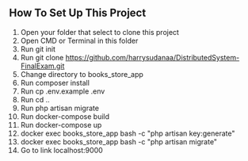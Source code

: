 ## How To Set Up This Project
1. Open your folder that select to clone this project
3. Open CMD or Terminal in this folder
4. Run git init
2. Run git clone https://github.com/harrysudanaa/DistributedSystem-FinalExam.git
4. Change directory to books_store_app
5. Run composer install
6. Run cp .env.example .env
7. Run cd ..
8. Run php artisan migrate
9. Run docker-compose build
10. Run docker-compose up
11. docker exec books_store_app bash -c "php artisan key:generate"
12. docker exec books_store_app bash -c "php artisan migrate"
13. Go to link localhost:9000
